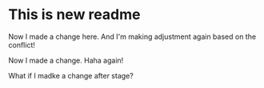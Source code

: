 # This is new readme

Now I made a change here. 
And I'm making adjustment again based on the conflict!


Now I made a change. Haha again!

What if I madke a change after stage?